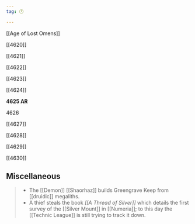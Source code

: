 ```yaml
---
tag: 🕛

---
```

[[Age of Lost Omens]]


[[4620]]

[[4621]]

[[4622]]

[[4623]]

[[4624]]

**4625 AR**

4626

[[4627]]

[[4628]]

[[4629]]

[[4630]]



## Miscellaneous

>  - The [[Demon]] [[Shaorhaz]] builds Greengrave Keep from [[druidic]] megaliths.
>  - A thief steals the book *[[A Thread of Silver]]* which details the first survey of the [[Silver Mount]] in [[Numeria]]; to this day the [[Technic League]] is still trying to track it down.






